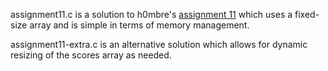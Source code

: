 assignment11.c is a solution to h0mbre's [assignment 11](https://github.com/h0mbre/Learning-C/tree/master/Assignment-11) which uses a fixed-size array and is simple in terms of memory management.

assignment11-extra.c is an alternative solution which allows for dynamic resizing of the scores array as needed.
